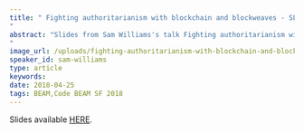 ```yaml
---
title: " Fighting authoritarianism with blockchain and blockweaves - SLIDES - Code BEAM SF 2018
"
abstract: "Slides from Sam Williams's talk Fighting authoritarianism with blockchain and blockweaves - Code BEAM SF 2018
"
image_url: /uploads/fighting-authoritarianism-with-blockchain-and-blockweaves
speaker_id: sam-williams
type: article
keywords: 
date: 2018-04-25
tags: BEAM,Code BEAM SF 2018
---
```

Slides available <a href="http://s3.amazonaws.com/erlang-conferences-production/media/files/000/000/899/original/Sam_Williams_-_Fighting_authoritarianism_with_blockchain_and_blockweaves.pdf?1524648624" target="_blank">HERE</a>.
